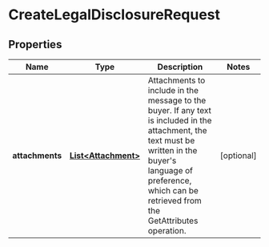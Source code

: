 
# CreateLegalDisclosureRequest

## Properties
Name | Type | Description | Notes
------------ | ------------- | ------------- | -------------
**attachments** | [**List&lt;Attachment&gt;**](Attachment.md) | Attachments to include in the message to the buyer. If any text is included in the attachment, the text must be written in the buyer&#39;s language of preference, which can be retrieved from the GetAttributes operation. |  [optional]



